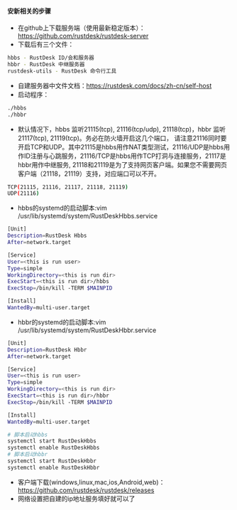 #### 安新相关的步骤
- 在github上下载服务端（使用最新稳定版本）：https://github.com/rustdesk/rustdesk-server
- 下载后有三个文件：
```sh
hbbs - RustDesk ID/会和服务器
hbbr - RustDesk 中继服务器
rustdesk-utils - RustDesk 命令行工具
```
- 自建服务器中文件文档：https://rustdesk.com/docs/zh-cn/self-host
- 启动程序：
```sh
./hbbs 
./hbbr
```
- 默认情况下，hbbs 监听21115(tcp), 21116(tcp/udp), 21118(tcp)，hbbr 监听21117(tcp), 21119(tcp)。务必在防火墙开启这几个端口， 请注意21116同时要开启TCP和UDP。其中21115是hbbs用作NAT类型测试，21116/UDP是hbbs用作ID注册与心跳服务，21116/TCP是hbbs用作TCP打洞与连接服务，21117是hbbr用作中继服务, 21118和21119是为了支持网页客户端。如果您不需要网页客户端（21118，21119）支持，对应端口可以不开。
```sh
TCP(21115, 21116, 21117, 21118, 21119)
UDP(21116)
```
- hbbs的systemd的启动脚本:vim /usr/lib/systemd/system/RustDeskHbbs.service
```sh
[Unit]
Description=RustDesk Hbbs
After=network.target

[Service]
User=<this is run user>
Type=simple
WorkingDirectory=<this is run dir>
ExecStart=<this is run dir>/hbbs
ExecStop=/bin/kill -TERM $MAINPID

[Install]
WantedBy=multi-user.target
```
- hbbr的systemd的启动脚本:vim /usr/lib/systemd/system/RustDeskHbbr.service
```sh
[Unit]
Description=RustDesk Hbbr
After=network.target

[Service]
User=<this is run user>
Type=simple
WorkingDirectory=<this is run dir>
ExecStart=<this is run dir>/hbbr
ExecStop=/bin/kill -TERM $MAINPID

[Install]
WantedBy=multi-user.target
```
```sh
# 脚本启动hbbs
systemctl start RustDeskHbbs
systemctl enable RustDeskHbbs
# 脚本启动hbbr
systemctl start RustDeskHbbr
systemctl enable RustDeskHbbr
```
- 客户端下载(windows,linux,mac,ios,Android,web)：https://github.com/rustdesk/rustdesk/releases
- 网络设置把自建的ip地址服务填好就可以了